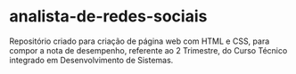 # analista-de-redes-sociais
Repositório criado para criação de página web com HTML e CSS, para compor a nota de desempenho, referente ao 2 Trimestre, do Curso Técnico integrado em Desenvolvimento de Sistemas.

